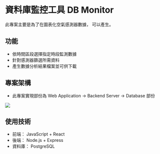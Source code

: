 # 資料庫監控工具 DB Monitor

此專案主要是為了在圖表化空氣感測器數據，
可以產生。

## 功能

- 依時間區段選擇指定時段監測數據
- 針對感測器篩選所需資料
- 產生數據分析結果檔案並可供下載

## 專案架構

- 此專案實現部份為 Web Application -> Backend Server -> Database 部份

![](https://github.com/s951080603/DB-Monitor/blob/main/files/architecture.png?raw=true)

## 使用技術

- 前端： JavaScript + React
- 後端： Node.js + Express
- 資料庫： PostgreSQL
